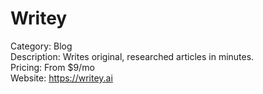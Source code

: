 # Writey

Category: Blog  
Description: Writes original, researched articles in minutes.  
Pricing: From $9/mo  
Website: https://writey.ai
